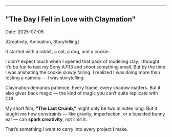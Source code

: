 ﻿---
"The Day I Fell in Love with Claymation"
---
Date: 2025-07-06

[Creativity, Animation, Storytelling]

It started with a rabbit, a cat, a dog, and a cookie.

I didn’t expect much when I opened that pack of modeling clay. I thought it’d be fun to test my Sony A7R3 and shoot something small. But by the time I was animating the cookie slowly falling, I realized I was doing more than testing a camera — I was storytelling.

Claymation demands patience. Every frame, every shadow matters. But it also gives back magic — the kind of magic you can’t quite replicate with CGI.

My short film, **“The Last Crumb,”** might only be two minutes long. But it taught me how constraints — like gravity, imperfection, or a lopsided bunny ear — can **spark creativity**, not limit it.

That’s something I want to carry into every project I make.